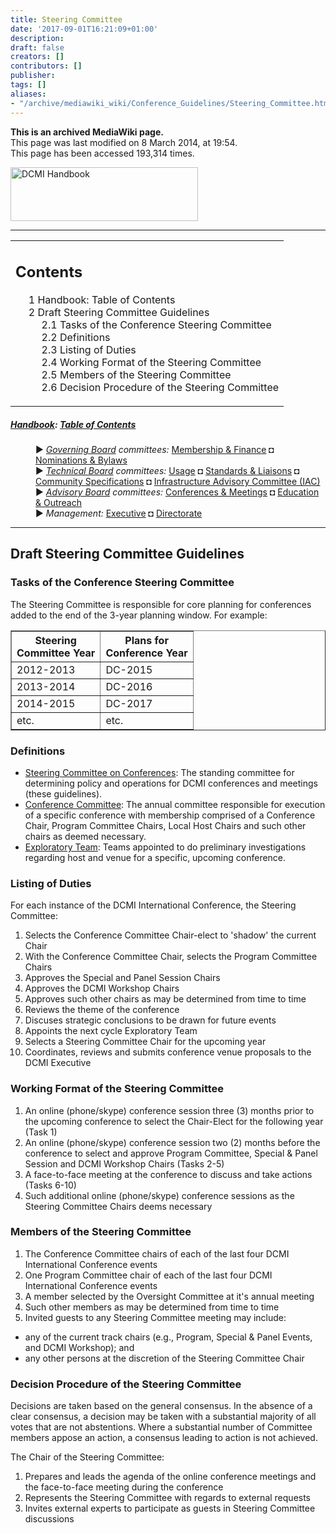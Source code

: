 ```yaml
---
title: Steering Committee
date: '2017-09-01T16:21:09+01:00'
description: 
draft: false
creators: []
contributors: []
publisher: 
tags: []
aliases:
- "/archive/mediawiki_wiki/Conference_Guidelines/Steering_Committee.html"
---
```


 **This is an archived MediaWiki page.**  
This page was last modified on 8 March 2014, at 19:54.  
This page has been accessed 193,314 times.

[<img alt="DCMI Handbook" src="/archive/mediawiki_wiki/images/Handbook.png" width="300" height="86">](/archive/mediawiki_wiki/images/Handbook.png "DCMI Handbook")

* * *
<table id="toc" class="toc">
  <tr>
    <td>
      <div id="toctitle">
        <h2>Contents</h2>
      </div>
      <ul>
        <li class="toclevel-1"><a href="#Handbook:_Table_of_Contents"><span class="tocnumber">1</span> <span class="toctext">Handbook: Table of Contents</span></a></li>
        <li class="toclevel-1 tocsection-1">
          <a href="#Draft_Steering_Committee_Guidelines"><span class="tocnumber">2</span> <span class="toctext">Draft Steering Committee Guidelines</span></a>
          <ul>
            <li class="toclevel-2 tocsection-2"><a href="#Tasks_of_the_Conference_Steering_Committee"><span class="tocnumber">2.1</span> <span class="toctext">Tasks of the Conference Steering Committee</span></a></li>
            <li class="toclevel-2 tocsection-3"><a href="#Definitions"><span class="tocnumber">2.2</span> <span class="toctext">Definitions</span></a></li>
            <li class="toclevel-2 tocsection-4"><a href="#Listing_of_Duties"><span class="tocnumber">2.3</span> <span class="toctext">Listing of Duties</span></a></li>
            <li class="toclevel-2 tocsection-5"><a href="#Working_Format_of_the_Steering_Committee"><span class="tocnumber">2.4</span> <span class="toctext">Working Format of the Steering Committee</span></a></li>
            <li class="toclevel-2 tocsection-6"><a href="#Members_of_the_Steering_Committee"><span class="tocnumber">2.5</span> <span class="toctext">Members of the Steering Committee</span></a></li>
            <li class="toclevel-2 tocsection-7"><a href="#Decision_Procedure_of_the_Steering_Committee"><span class="tocnumber">2.6</span> <span class="toctext">Decision Procedure of the Steering Committee</span></a></li>
          </ul>
        </li>
      </ul>
    </td>
  </tr>
</table>

##### [Handbook](/archive/mediawiki_wiki/DCMI_Handbook "DCMI Handbook"): [Table of Contents](/archive/mediawiki_wiki/DCMI_Handbook/ "DCMI Handbook") 
<dl>
<dd> ► <i><a href="/archive/mediawiki_wiki/DCMI_Governing_Board" title="DCMI Governing Board">Governing Board</a> committees:</i> <a href="/archive/mediawiki_wiki/DCMI_Governing_Board/finance" title="DCMI Governing Board/finance">Membership &amp; Finance</a> ◘ <a href="/archive/mediawiki_wiki/DCMI_Governing_Board/nominations" title="DCMI Governing Board/nominations">Nominations &amp; Bylaws</a> 
</dd>
<dd> ► <i><a href="/archive/mediawiki_wiki/DCMI_Technical_Board" title="DCMI Technical Board">Technical Board</a> committees:</i> <a href="/archive/mediawiki_wiki/DCMI_Technical_Board/usage" title="DCMI Technical Board/usage">Usage</a> ◘ <a href="/archive/mediawiki_wiki/DCMI_Technical_Board/standards" title="DCMI Technical Board/standards">Standards &amp; Liaisons</a> ◘ <a href="/archive/mediawiki_wiki/DCMI_Technical_Board/specifications" title="DCMI Technical Board/specifications">Community Specifications</a> ◘ <a href="/archive/mediawiki_wiki/DCMI_Technical_Board/infrastructure" title="DCMI Technical Board/infrastructure">Infrastructure Advisory Committee (IAC)</a>
</dd>
<dd> ► <i><a href="/archive/mediawiki_wiki/DCMI_Advisory_Board" title="DCMI Advisory Board">Advisory Board</a> committees:</i> <a href="/archive/mediawiki_wiki/DCMI_Advisory_Board/meetings" title="DCMI Advisory Board/meetings">Conferences &amp; Meetings</a> ◘ <a href="/archive/mediawiki_wiki/DCMI_Advisory_Board/documentation" title="DCMI Advisory Board/documentation">Education &amp; Outreach</a>
</dd>
<dd> ► <i>Management:</i> <a href="/archive/mediawiki_wiki/Exec_Committee" title="Exec Committee">Executive</a> ◘ <a href="/archive/mediawiki_wiki/Exec_Committee/directorate" title="Exec Committee/directorate">Directorate</a>
</dd>
</dl>

* * *

## Draft Steering Committee Guidelines 

### Tasks of the Conference Steering Committee 

The Steering Committee is responsible for core planning for conferences added to the end of the 3-year planning window. For example:

<table border="1">
  <tr>
    <th>Steering<br>
      Committee Year</th>
    <th>Plans for<br>
      Conference Year</th>
  </tr>
  <tr>
    <td>2012-2013</td>
    <td>DC-2015</td>
  </tr>
  <tr>
    <td>2013-2014</td>
    <td>DC-2016</td>
  </tr>
  <tr>
    <td>2014-2015</td>
    <td>DC-2017</td>
  </tr>
  <tr>
    <td>etc.</td>
    <td>etc.</td>
  </tr>
</table>

### Definitions 

- <u>Steering Committee on Conferences</u>: The standing committee for determining policy and operations for DCMI conferences and meetings (these guidelines).
- <u>Conference Committee</u>: The annual committee responsible for execution of a specific conference with membership comprised of a Conference Chair, Program Committee Chairs, Local Host Chairs and such other chairs as deemed necessary.
- <u>Exploratory Team</u>: Teams appointed to do preliminary investigations regarding host and venue for a specific, upcoming conference.

### Listing of Duties 

For each instance of the DCMI International Conference, the Steering Committee:

1. Selects the Conference Committee Chair-elect to 'shadow' the current Chair
2. With the Conference Committee Chair, selects the Program Committee Chairs
3. Approves the Special and Panel Session Chairs
4. Approves the DCMI Workshop Chairs
5. Approves such other chairs as may be determined from time to time
6. Reviews the theme of the conference
7. Discuses strategic conclusions to be drawn for future events
8. Appoints the next cycle Exploratory Team
9. Selects a Steering Committee Chair for the upcoming year
10. Coordinates, reviews and submits conference venue proposals to the DCMI Executive

### Working Format of the Steering Committee 

1. An online (phone/skype) conference session three (3) months prior to the upcoming conference to select the Chair-Elect for the following year (Task 1)
2. An online (phone/skype) conference session two (2) months before the conference to select and approve Program Committee, Special & Panel Session and DCMI Workshop Chairs (Tasks 2-5)
3. A face-to-face meeting at the conference to discuss and take actions (Tasks 6-10)
4. Such additional online (phone/skype) conference sessions as the Steering Committee Chairs deems necessary

### Members of the Steering Committee 

1. The Conference Committee chairs of each of the last four DCMI International Conference events
2. One Program Committee chair of each of the last four DCMI International Conference events
3. A member selected by the Oversight Committee at it's annual meeting
4. Such other members as may be determined from time to time
5. Invited guests to any Steering Committee meeting may include:
  - any of the current track chairs (e.g., Program, Special & Panel Events, and DCMI Workshop); and
  - any other persons at the discretion of the Steering Committee Chair

### Decision Procedure of the Steering Committee 

Decisions are taken based on the general consensus. In the absence of a clear consensus, a decision may be taken with a substantial majority of all votes that are not abstentions. Where a substantial number of Committee members appose an action, a consensus leading to action is not achieved.

The Chair of the Steering Committee:

1. Prepares and leads the agenda of the online conference meetings and the face-to-face meeting during the conference
2. Represents the Steering Committee with regards to external requests
3. Invites external experts to participate as guests in Steering Committee discussions

